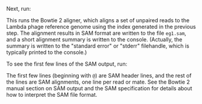 <script>
import Link from "$components/Link.svelte";
import Execute from "$components/Execute.svelte";
</script>

Next, run:

<Execute command="bowtie2 \ -x $REF \ -U reads_1.fq \ -S eg1.sam" />

This runs the Bowtie 2 aligner, which aligns a set of unpaired reads to the <Link href="http://en.wikipedia.org/wiki/Lambda_phage">Lambda phage</Link> reference genome using the index generated in the previous step. The alignment results in SAM format are written to the file `eg1.sam`, and a short alignment summary is written to the console. (Actually, the summary is written to the "standard error" or "stderr" filehandle, which is typically printed to the console.)

To see the first few lines of the SAM output, run:

<Execute command="head -n 5 eg1.sam" />

The first few lines (beginning with `@`) are SAM header lines, and the rest of the lines are SAM alignments, one line per read or mate. See the <Link href="http://bowtie-bio.sourceforge.net/bowtie2/manual.shtml#sam-output">Bowtie 2 manual section on SAM output</Link> and the <Link href="http://samtools.sourceforge.net/SAM1.pdf">SAM specification</Link> for details about how to interpret the SAM file format.
